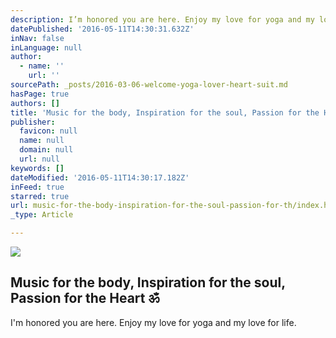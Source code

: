 ```yaml
---
description: I’m honored you are here. Enjoy my love for yoga and my love for life.
datePublished: '2016-05-11T14:30:31.632Z'
inNav: false
inLanguage: null
author:
  - name: ''
    url: ''
sourcePath: _posts/2016-03-06-welcome-yoga-lover-heart-suit.md
hasPage: true
authors: []
title: 'Music for the body, Inspiration for the soul, Passion for the Heart ॐ'
publisher:
  favicon: null
  name: null
  domain: null
  url: null
keywords: []
dateModified: '2016-05-11T14:30:17.182Z'
inFeed: true
starred: true
url: music-for-the-body-inspiration-for-the-soul-passion-for-th/index.html
_type: Article

---
```

![](https://the-grid-user-content.s3-us-west-2.amazonaws.com/b71cb94b-8db8-4b41-9715-967ed642f566.jpg)

## Music for the body, Inspiration for the soul, Passion for the Heart ॐ

I'm honored you are here. Enjoy my love for yoga and my love for life.